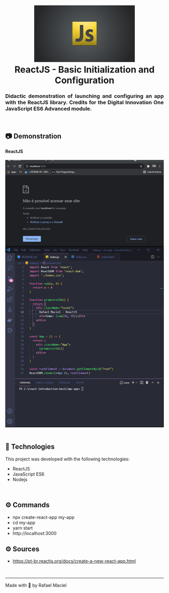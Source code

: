 <h1 align="center">
  <img alt="" title="JavaScript_ES6_Adv_tests" src=".github/demostration_aplication_0.png" width="320px" />
  <br>
  ReactJS - Basic Initialization and Configuration
</h1>

<h3 align="justify">
Didactic demonstration of launching and configuring an app with the ReactJS library. Credits for the Digital Innovation One JavaScript ES6 Advanced module.
</h3>

<br>

## 📷 Demonstration

<div align="center" >
<h4 align="left"> ReactJS </h4>
  <img src=".github/demostration_aplication_1.gif">
</div>

<br>

## 🚀 Technologies

This project was developed with the following technologies:

- ReactJS
- JavaScript ES6
- Nodejs

<br>

## ⚙ Commands
- npx create-react-app my-app
- cd my-app
- yarn start
- http://localhost:3000

## ⚙ Sources
- https://pt-br.reactjs.org/docs/create-a-new-react-app.html

<br>

---

Made with 💜 by Rafael Maciel
